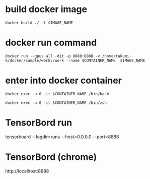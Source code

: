 # build docker image
```
docker build ./ -t $IMAGE_NAME
```

# docker run command
```
docker run --gpus all -dit -p 8888:8888 -v /home/takumi-k/docker/sample/work:/work --name $CONTAINER_NAME  $IMAGE_NAME
```

# enter into docker container
```
docker exec -u 0 -it $CONTAINER_NAME /bin/bash  
```
```
docker exec -u 0 -it $CONTAINER_NAME /bin/zsh
```

# TensorBord run
tensorboard --logdir=runs --host=0.0.0.0 --port=8888

# TensorBord (chrome)
http://localhost:8888
